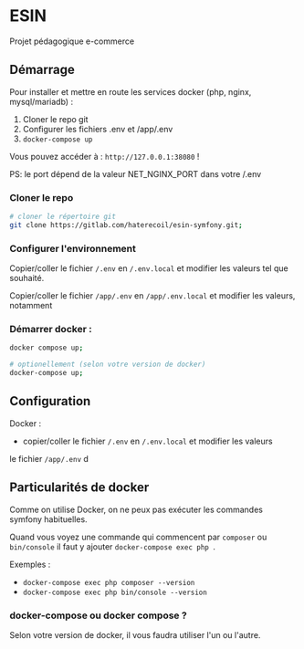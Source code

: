 # ESIN

Projet pédagogique e-commerce

## Démarrage

Pour installer et mettre en route les services docker (php, nginx, mysql/mariadb) :

1. Cloner le repo git
2. Configurer les fichiers .env et /app/.env
3. `docker-compose up`


Vous pouvez accéder à : `http://127.0.0.1:38080` !


PS: le port dépend de la valeur NET_NGINX_PORT dans votre /.env
 

### Cloner le repo

```bash
# cloner le répertoire git
git clone https://gitlab.com/haterecoil/esin-symfony.git;
```

### Configurer l'environnement

Copier/coller le fichier `/.env` en `/.env.local` et modifier les valeurs tel que souhaité.

Copier/coller le fichier `/app/.env` en `/app/.env.local` et modifier les valeurs, notamment 


### Démarrer docker :

```bash
docker compose up;

# optionellement (selon votre version de docker)
docker-compose up;
```

## Configuration

Docker : 
- copier/coller le fichier `/.env` en `/.env.local` et modifier les valeurs

le fichier `/app/.env` d

## Particularités de docker

Comme on utilise Docker, on ne peux pas exécuter les commandes symfony habituelles. 

Quand vous voyez une commande qui commencent par `composer` ou `bin/console` il faut y ajouter `docker-compose exec php `.

Exemples : 
-  `docker-compose exec php composer --version`
-  `docker-compose exec php bin/console --version`


### docker-compose ou docker compose ?

Selon votre version de docker, il vous faudra utiliser l'un ou l'autre. 
